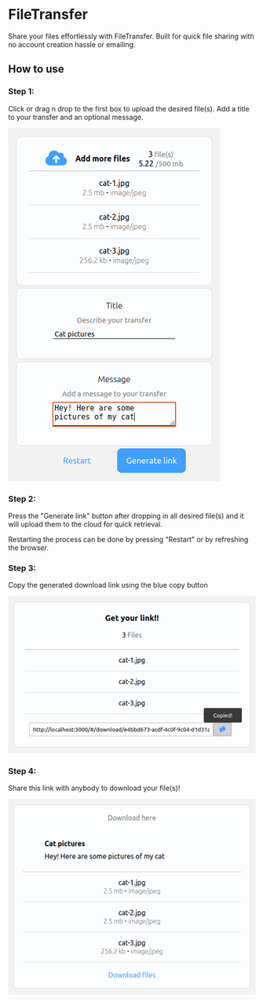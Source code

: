 # FileTransfer

Share your files effortlessly with FileTransfer. Built for quick file sharing with no account creation hassle or 
emailing.

## How to use 

### Step 1:
Click or drag n drop to the first box to upload the desired file(s). 
 Add a title to your transfer and an optional message.

![alt text](images/file-transfer_screenshot1.png)

### Step 2:
Press the "Generate link" button after dropping in all desired file(s) and it will upload them to the cloud for quick retrieval.

Restarting the process can be done by
pressing "Restart" or by refreshing the browser.

### Step 3:
Copy the generated download link using the blue copy button

![alt text](images/file-transfer_screenshot2.png)
### Step 4:
Share this link with anybody to download your file(s)!

![alt text](images/file-transfer_screenshot3.png)